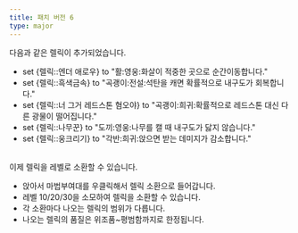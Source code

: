 ```yaml
---
title: 패치 버전 6
type: major
---
```


다음과 같은 렐릭이 추가되었습니다.

* set \{렐릭::엔더 애로우\} to "활:영웅:화살이 적중한 곳으로 순간이동합니다."&nbsp;
* set \{렐릭::흑색금속\} to "곡괭이:전설:석탄을 캐면 확률적으로 내구도가 회복합니다."&nbsp;
* set \{렐릭::너 그거 레드스톤 혐오야\} to "곡괭이:희귀:확률적으로 레드스톤 대신 다른 광물이 떨어집니다."
* set \{렐릭::나무꾼\} to "도끼:영웅:나무를 캘 때 내구도가 닳지 않습니다."&nbsp;
* set \{렐릭::웅크리기\} to "각반:희귀:앉으면 받는 데미지가 감소합니다."

<br>이제 렐릭을 레벨로 소환할 수 있습니다.

* 앉아서 마법부여대를 우클릭해서 렐릭 소환으로 들어갑니다.
* 레벨 10/20/30을 소모하여 렐릭을 소환할 수 있습니다.
* 각 소환마다 나오는 렐릭의 범위가 다릅니다.
* 나오는 렐릭의 품질은 위조품~평범함까지로 한정됩니다.